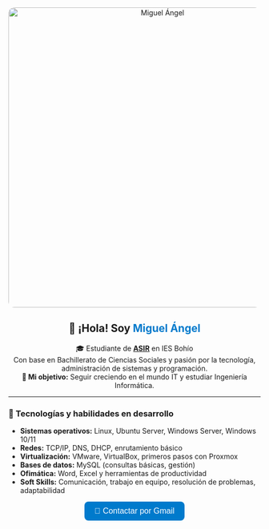 <!-- Asegúrate de incluir Font Awesome -->
<link rel="stylesheet" href="https://cdnjs.cloudflare.com/ajax/libs/font-awesome/6.5.0/css/all.min.css" integrity="sha512-xh6IYrZ2ZBQs8om0Mi1EYv5hrDz8v6RgCHGLDkJGZxnlc6s2j+K7GlM2xKZr6XrR1qM0wYO1KKsIRYV3YEOmVg==" crossorigin="anonymous" referrerpolicy="no-referrer" />

<div align="center">
  <a href="https://postimg.cc/ykFMGtyj" target="_blank">
    <img src="https://i.postimg.cc/HLSt03Q7/Captura-de-pantalla-2025-06-04-005148.png" alt="Miguel Ángel" width="600" style="border-radius: 12px;">
  </a>
</div>

<h2 align="center">👋 ¡Hola! Soy <span style="color:#007ACC;">Miguel Ángel</span></h2>

<p align="center">
  🎓 Estudiante de <a href="https://llegarasalto.com/guiafp/ciclos/IFC-321.html" target="_blank"><strong>ASIR</strong></a> en IES Bohío <br>
  Con base en Bachillerato de Ciencias Sociales y pasión por la tecnología, administración de sistemas y programación.<br>
  <strong>🚀 Mi objetivo:</strong> Seguir creciendo en el mundo IT y estudiar Ingeniería Informática.
</p>

<hr>

<h3>🔧 Tecnologías y habilidades en desarrollo</h3>
<ul>
  <li><i class="fas fa-linux"></i> <strong>Sistemas operativos:</strong> Linux, Ubuntu Server, Windows Server, Windows 10/11</li>
  <li><i class="fas fa-network-wired"></i> <strong>Redes:</strong> TCP/IP, DNS, DHCP, enrutamiento básico</li>
  <li><i class="fas fa-server"></i> <strong>Virtualización:</strong> VMware, VirtualBox, primeros pasos con Proxmox</li>
  <li><i class="fas fa-database"></i> <strong>Bases de datos:</strong> MySQL (consultas básicas, gestión)</li>
  <li><i class="fas fa-file-word"></i> <strong>Ofimática:</strong> Word, Excel y herramientas de productividad</li>
  <li><i class="fas fa-users"></i> <strong>Soft Skills:</strong> Comunicación, trabajo en equipo, resolución de problemas, adaptabilidad</li>
</ul>

<div align="center">
  <a href="https://mail.google.com/mail/?view=cm&fs=1&to=ma.molinamartinezz@gmail.com" target="_blank" style="text-decoration: none;">
    <button style="padding: 10px 20px; font-size: 16px; background-color: #007ACC; color: white; border: none; border-radius: 8px; cursor: pointer; transition: 0.3s;">
      📩 Contactar por Gmail
    </button>
  </a>
</div>

<br>

<div align="center">
  <a href="https://www.linkedin.com/in/tu-perfil" target="_blank" style="margin: 0 10px;">
    <i class="fab fa-linkedin fa-2x" style="color: #0077B5;"></i>
  </a>
  <a href="https://github.com/tu-usuario" target="_blank" style="margin: 0 10px;">
    <i class="fab fa-github fa-2x" style="color: #333;"></i>
  </a>
</div>
